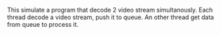 This simulate a program that decode 2 video stream simultanously. Each thread decode a video stream, push it to queue. An other thread get data from queue to process it. 